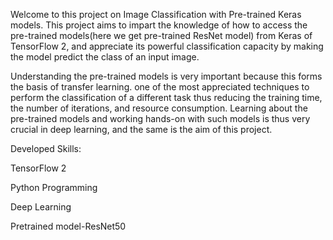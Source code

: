 Welcome to this project on Image Classification with Pre-trained Keras models. This project aims to impart the knowledge of how to access the pre-trained models(here we get pre-trained ResNet model) from Keras of TensorFlow 2, and appreciate its powerful classification capacity by making the model predict the class of an input image.

Understanding the pre-trained models is very important because this forms the basis of transfer learning. one of the most appreciated techniques to perform the classification of a different task thus reducing the training time, the number of iterations, and resource consumption. Learning about the pre-trained models and working hands-on with such models is thus very crucial in deep learning, and the same is the aim of this project.

Developed Skills:

TensorFlow 2

Python Programming

Deep Learning

Pretrained model-ResNet50
